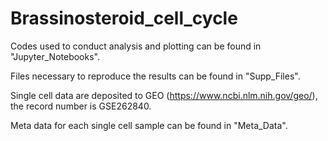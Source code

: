 # Brassinosteroid_cell_cycle

Codes used to conduct analysis and plotting can be found in "Jupyter_Notebooks".

Files necessary to reproduce the results can be found in "Supp_Files".

Single cell data are deposited to GEO (https://www.ncbi.nlm.nih.gov/geo/), the record number is GSE262840.

Meta data for each single cell sample can be found in "Meta_Data".
